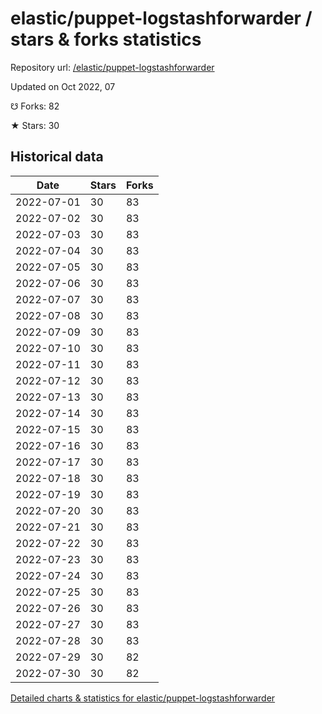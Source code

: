 # elastic/puppet-logstashforwarder / stars & forks statistics

Repository url: [/elastic/puppet-logstashforwarder](https://github.com/elastic/puppet-logstashforwarder)

Updated on Oct 2022, 07

☋ Forks: 82

★ Stars: 30

## Historical data
| Date | Stars | Forks |
|------|-------|-------|
| 2022-07-01 | 30 | 83 | 
| 2022-07-02 | 30 | 83 | 
| 2022-07-03 | 30 | 83 | 
| 2022-07-04 | 30 | 83 | 
| 2022-07-05 | 30 | 83 | 
| 2022-07-06 | 30 | 83 | 
| 2022-07-07 | 30 | 83 | 
| 2022-07-08 | 30 | 83 | 
| 2022-07-09 | 30 | 83 | 
| 2022-07-10 | 30 | 83 | 
| 2022-07-11 | 30 | 83 | 
| 2022-07-12 | 30 | 83 | 
| 2022-07-13 | 30 | 83 | 
| 2022-07-14 | 30 | 83 | 
| 2022-07-15 | 30 | 83 | 
| 2022-07-16 | 30 | 83 | 
| 2022-07-17 | 30 | 83 | 
| 2022-07-18 | 30 | 83 | 
| 2022-07-19 | 30 | 83 | 
| 2022-07-20 | 30 | 83 | 
| 2022-07-21 | 30 | 83 | 
| 2022-07-22 | 30 | 83 | 
| 2022-07-23 | 30 | 83 | 
| 2022-07-24 | 30 | 83 | 
| 2022-07-25 | 30 | 83 | 
| 2022-07-26 | 30 | 83 | 
| 2022-07-27 | 30 | 83 | 
| 2022-07-28 | 30 | 83 | 
| 2022-07-29 | 30 | 82 | 
| 2022-07-30 | 30 | 82 | 


[Detailed charts & statistics for elastic/puppet-logstashforwarder](https://reviewgithub.com/rep/elastic/puppet-logstashforwarder)
